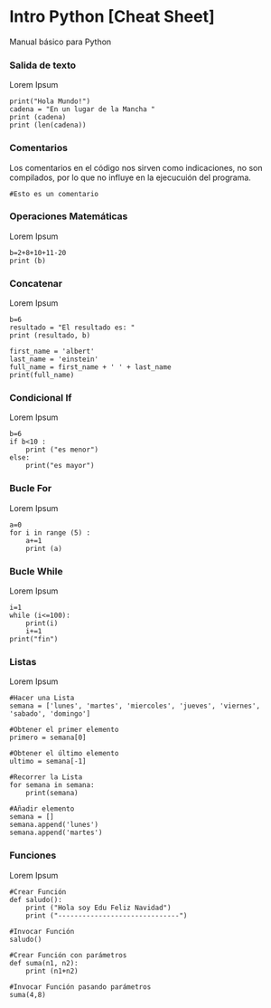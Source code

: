 # Intro Python [Cheat Sheet]

Manual básico para Python

### Salida de texto
Lorem Ipsum
```
print("Hola Mundo!")
cadena = "En un lugar de la Mancha "
print (cadena)
print (len(cadena))
```

### Comentarios
Los comentarios en el código nos sirven como indicaciones, no son compilados, por lo que no influye en la ejecucuión del programa.
```
#Esto es un comentario
```

### Operaciones Matemáticas
Lorem Ipsum
```
b=2+8+10+11-20
print (b)
```

### Concatenar
Lorem Ipsum
```
b=6
resultado = "El resultado es: "
print (resultado, b)
```
```
first_name = 'albert'
last_name = 'einstein'
full_name = first_name + ' ' + last_name
print(full_name)
```

### Condicional If
Lorem Ipsum
```
b=6
if b<10 :
    print ("es menor")
else:
    print("es mayor")
```

### Bucle For
Lorem Ipsum
```
a=0
for i in range (5) :
    a+=1
    print (a)
```

### Bucle While
Lorem Ipsum
```
i=1
while (i<=100):
    print(i)
    i+=1
print("fin")
```

### Listas
Lorem Ipsum
```
#Hacer una Lista
semana = ['lunes', 'martes', 'miercoles', 'jueves', 'viernes', 'sabado', 'domingo']

#Obtener el primer elemento
primero = semana[0]

#Obtener el último elemento
ultimo = semana[-1]

#Recorrer la Lista
for semana in semana:
    print(semana)

#Añadir elemento
semana = []
semana.append('lunes')
semana.append('martes')
```

### Funciones
Lorem Ipsum
```
#Crear Función
def saludo():
    print ("Hola soy Edu Feliz Navidad")
    print ("------------------------------")

#Invocar Función
saludo()
```
```
#Crear Función con parámetros
def suma(n1, n2):
    print (n1+n2)

#Invocar Función pasando parámetros
suma(4,8)
```
